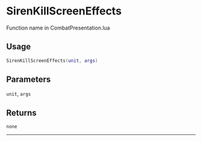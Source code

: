 # SirenKillScreenEffects
Function name in CombatPresentation.lua
## Usage
```lua
SirenKillScreenEffects(unit, args)
```
## Parameters
`unit`, `args`
## Returns
`none`

---